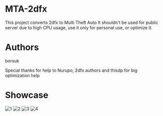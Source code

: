 # MTA-2dfx
This project converts 2dfx to Multi Theft Auto
It shouldn't be used for public server due to high CPU usage, use it only for personal use, or optimize it.

# Authors
borsuk 

Special thanks for help to Nurupo, 2dfx authors and thisdp for big optimization help

# Showcase
![1](https://user-images.githubusercontent.com/65825775/163194935-fb7f612b-fe03-40c2-a93b-257dea64f1eb.png)
![2](https://user-images.githubusercontent.com/65825775/163194944-dc786cb8-e534-4f48-b29d-5ab9d496915c.png)
![3](https://user-images.githubusercontent.com/65825775/163194949-725f184a-edf5-43fe-b0e1-de898dbf27e4.png)
![4](https://user-images.githubusercontent.com/65825775/163194960-0a1cd107-da6b-4afc-8721-a83eb9b9f616.png)

